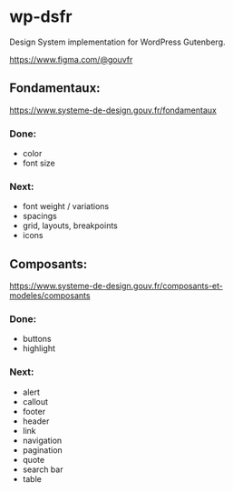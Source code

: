 # wp-dsfr
Design System implementation for WordPress Gutenberg.

https://www.figma.com/@gouvfr

## Fondamentaux:

https://www.systeme-de-design.gouv.fr/fondamentaux

### Done:
- color
- font size

### Next:
- font weight / variations
- spacings
- grid, layouts, breakpoints
- icons

## Composants:

https://www.systeme-de-design.gouv.fr/composants-et-modeles/composants


### Done:
- buttons
- highlight

### Next:
- alert
- callout
- footer
- header
- link
- navigation
- pagination
- quote
- search bar
- table
